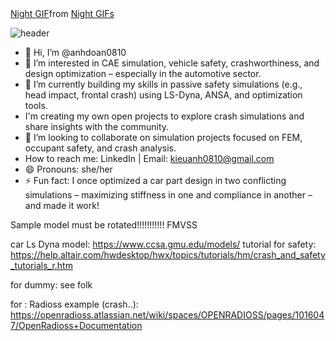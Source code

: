
<a href="https://www.linkedin.com/in/kieuanhdoan/">
  <div class="tenor-gif-embed" data-postid="840604845154181401" data-share-method="host" data-aspect-ratio="1.70548" data-width="100%"><a href="https://tenor.com/view/night-gif-840604845154181401">Night GIF</a>from <a href="https://tenor.com/search/night-gifs">Night GIFs</a></div> <script type="text/javascript" async src="https://tenor.com/embed.js"></script>
</a>

![header](https://capsule-render.vercel.app/api?type=rounded&color=gradient&text=%20asdf%20&height=300&fontSize=100&textBg=true)



 - 👋 Hi, I’m @anhdoan0810
 - 👀 I’m interested in CAE simulation, vehicle safety, crashworthiness, and design optimization – especially in the automotive sector.
 - 🌱 I’m currently building my skills in passive safety simulations (e.g., head impact, frontal crash) using LS-Dyna, ANSA, and optimization tools. 
 - I'm creating my own open projects to explore crash simulations and share insights with the community.
 - 💞️ I’m looking to collaborate on simulation projects focused on FEM, occupant safety, and crash analysis.
 - How to reach me: LinkedIn | Email: kieuanh0810@gmail.com
 - 😄 Pronouns: she/her
 - ⚡ Fun fact: I once optimized a car part design in two conflicting simulations – maximizing stiffness in one and compliance in another – and made it work!


Sample model must be rotated!!!!!!!!!!! FMVSS

car Ls Dyna model: https://www.ccsa.gmu.edu/models/
tutorial for safety: https://help.altair.com/hwdesktop/hwx/topics/tutorials/hm/crash_and_safety_tutorials_r.htm


for dummy: see folk

for : Radioss example (crash..): https://openradioss.atlassian.net/wiki/spaces/OPENRADIOSS/pages/1016047/OpenRadioss+Documentation
